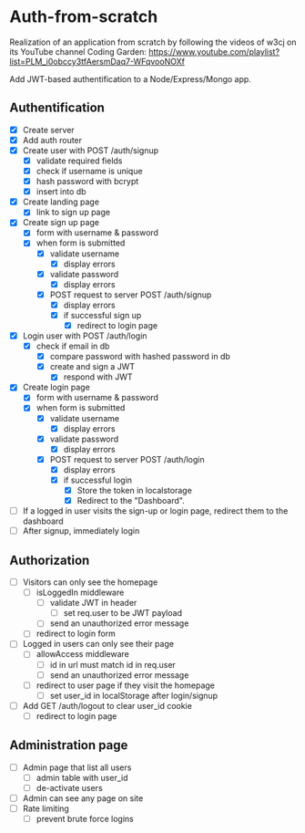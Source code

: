# Auth-from-scratch
Realization of an application from scratch by following the videos of w3cj on its YouTube channel Coding Garden: https://www.youtube.com/playlist?list=PLM_i0obccy3tfAersmDaq7-WFqvooNOXf

Add JWT-based authentification to a Node/Express/Mongo app.

## Authentification
* [X] Create server
* [X] Add auth router
* [X] Create user with POST /auth/signup
    * [X] validate required fields
    * [X] check if username is unique
    * [X] hash password with bcrypt
    * [X] insert into db
* [X] Create landing page
    * [X] link to sign up page
* [X] Create sign up page
    * [X] form with username & password
    * [X] when form is submitted
        * [X] validate username
            * [X] display errors
        * [X] validate password
            * [X] display errors
        * [X] POST request to server POST /auth/signup
            * [X] display errors
            * [X] if successful sign up
                * [X] redirect to login page
* [X] Login user with POST /auth/login
    * [X] check if email in db
        * [X] compare password with hashed password in db
        * [X] create and sign a JWT
            * [X] respond with JWT
* [X] Create login page
    * [X] form with username & password
    * [X] when form is submitted
        * [X] validate username
            * [X] display errors
        * [X] validate password
            * [X] display errors
        * [X] POST request to server POST /auth/login
            * [X] display errors
            * [X] if successful login
                * [X] Store the token in localstorage
                * [X] Redirect to the "Dashboard".
* [ ] If a logged in user visits the sign-up or login page, redirect them to the dashboard                
* [ ] After signup, immediately login

## Authorization
* [ ] Visitors can only see the homepage
    * [ ] isLoggedIn middleware
        * [ ] validate JWT in header
            * [ ] set req.user to be JWT payload
        * [ ] send an unauthorized error message
    * [ ] redirect to login form
* [ ] Logged in users can only see their page
    * [ ] allowAccess middleware
        * [ ] id in url must match id in req.user
        * [ ] send an unauthorized error message
    * [ ] redirect to user page if they visit the homepage
        * [ ] set user_id in localStorage after login/signup
* [ ] Add GET /auth/logout to clear user_id cookie
    * [ ] redirect to login page

## Administration page
* [ ] Admin page that list all users
    * [ ] admin table with user_id
    * [ ] de-activate users
* [ ] Admin can see any page on site
* [ ] Rate limiting
    * [ ] prevent brute force logins